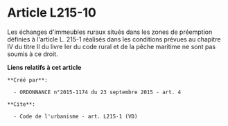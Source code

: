 # Article L215-10

Les échanges d'immeubles ruraux situés dans les zones de préemption définies à l'article L. 215-1 réalisés dans les
conditions prévues au chapitre IV du titre II du livre Ier du code rural et de la pêche maritime ne sont pas soumis à ce
droit.

**Liens relatifs à cet article**

	**Créé par**:

	  - ORDONNANCE n°2015-1174 du 23 septembre 2015 - art. 4

	**Cite**:

	  - Code de l'urbanisme - art. L215-1 (VD)
